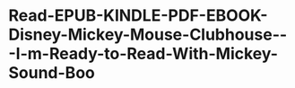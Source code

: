 # Read-EPUB-KINDLE-PDF-EBOOK-Disney-Mickey-Mouse-Clubhouse---I-m-Ready-to-Read-With-Mickey-Sound-Boo